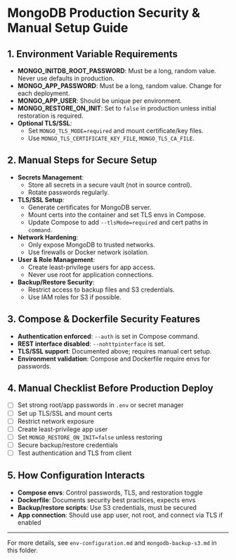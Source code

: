 # MongoDB Production Security & Manual Setup Guide

## 1. Environment Variable Requirements
- **MONGO_INITDB_ROOT_PASSWORD**: Must be a long, random value. Never use defaults in production.
- **MONGO_APP_PASSWORD**: Must be a long, random value. Change for each deployment.
- **MONGO_APP_USER**: Should be unique per environment.
- **MONGO_RESTORE_ON_INIT**: Set to `false` in production unless initial restoration is required.
- **Optional TLS/SSL**:
  - Set `MONGO_TLS_MODE=required` and mount certificate/key files.
  - Use `MONGO_TLS_CERTIFICATE_KEY_FILE`, `MONGO_TLS_CA_FILE`.

## 2. Manual Steps for Secure Setup
- **Secrets Management**:
  - Store all secrets in a secure vault (not in source control).
  - Rotate passwords regularly.
- **TLS/SSL Setup**:
  - Generate certificates for MongoDB server.
  - Mount certs into the container and set TLS envs in Compose.
  - Update Compose to add `--tlsMode=required` and cert paths in `command`.
- **Network Hardening**:
  - Only expose MongoDB to trusted networks.
  - Use firewalls or Docker network isolation.
- **User & Role Management**:
  - Create least-privilege users for app access.
  - Never use root for application connections.
- **Backup/Restore Security**:
  - Restrict access to backup files and S3 credentials.
  - Use IAM roles for S3 if possible.

## 3. Compose & Dockerfile Security Features
- **Authentication enforced**: `--auth` is set in Compose command.
- **REST interface disabled**: `--nohttpinterface` is set.
- **TLS/SSL support**: Documented above; requires manual cert setup.
- **Environment validation**: Compose and Dockerfile require envs for passwords.

## 4. Manual Checklist Before Production Deploy
- [ ] Set strong root/app passwords in `.env` or secret manager
- [ ] Set up TLS/SSL and mount certs
- [ ] Restrict network exposure
- [ ] Create least-privilege app user
- [ ] Set `MONGO_RESTORE_ON_INIT=false` unless restoring
- [ ] Secure backup/restore credentials
- [ ] Test authentication and TLS from client

## 5. How Configuration Interacts
- **Compose envs**: Control passwords, TLS, and restoration toggle
- **Dockerfile**: Documents security best practices, expects envs
- **Backup/restore scripts**: Use S3 credentials, must be secured
- **App connection**: Should use app user, not root, and connect via TLS if enabled

---
For more details, see `env-configuration.md` and `mongodb-backup-s3.md` in this folder.